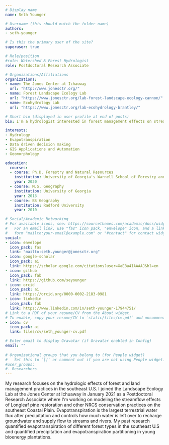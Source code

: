 ```yaml
---
# Display name
name: Seth Younger

# Username (this should match the folder name)
authors:
- seth-younger

# Is this the primary user of the site?
superuser: true

# Role/position
#role: Watershed & Forest Hydrologist
role: Postdoctoral Research Associate

# Organizations/Affiliations
organizations:
- name: The Jones Center at Ichauway
  url: "http://www.jonesctr.org/"
- name: Forest Landscape Ecology Lab
  url: "https://www.jonesctr.org/lab-forest-landscape-ecology-cannon/"
- name: Ecohydrology Lab
  url: "https://www.jonesctr.org/lab-ecohydrology-brantley/"

# Short bio (displayed in user profile at end of posts)
bio: I'm a hydrologist interested in forest management effects on streamflow.

interests:
- Hydrology
- Evapotranspiration
- Data driven decision making
- GIS Applications and Automation
- Geomorphology

education:
  courses:
  - course: Ph.D. Forestry and Natural Resources
    institution: University of Georgia's Warnell School of Forestry and Natural Resources
    year: 2020
  - course: M.S. Geography
    institution: University of Georgia
    year: 2013
  - course: BS Geography
    institution: Radford University
    year: 2010

# Social/Academic Networking
# For available icons, see: https://sourcethemes.com/academic/docs/widgets/#icons
#   For an email link, use "fas" icon pack, "envelope" icon, and a link in the
#   form "mailto:your-email@example.com" or "#contact" for contact widget.
social:
- icon: envelope
  icon_pack: fas
  link: "mailto:seth.younger@jonesctr.org"
- icon: google-scholar
  icon_pack: ai
  link: https://scholar.google.com/citations?user=XaE8a4IAAAAJ&hl=en
- icon: github
  icon_pack: fab
  link: https://github.com/seyounger
- icon: orcid
  icon_pack: ai
  link: https://orcid.org/0000-0002-2183-0981
- icon: linkedin
  icon_pack: fab
  link: https://www.linkedin.com/in/seth-younger-17944751/
# Link to a PDF of your resume/CV from the About widget.
# To enable, copy your resume/CV to `static/files/cv.pdf` and uncomment the lines below.  
- icon: cv
  icon_pack: ai
  link: files/cv/seth_younger-cv.pdf

# Enter email to display Gravatar (if Gravatar enabled in Config)
email: ""
  
# Organizational groups that you belong to (for People widget)
#   Set this to `[]` or comment out if you are not using People widget.  
#user_groups:
#- Researchers
---
```


My research focuses on the hydrologic effects of forest and land management practices in the southeast U.S. I joined the Landscape Ecology Lab at the Jones Center at Ichuaway in January 2021 as a Postdoctoral Research Associate where I'm working on modeling the streamflow effects of Longleaf pine restoration and other NRCS conservation practices on the southeast Coastal Plain. Evapotranspiration is the largest terrestrial water flux after precipitation and controls how much water is left over to recharge groundwater and supply flow to streams and rivers. My past research quantified evapotranspiration of different forest types in the southeast U.S and quantified precipitation and evapotranspiration partitioning in young bioenergy plantations.
